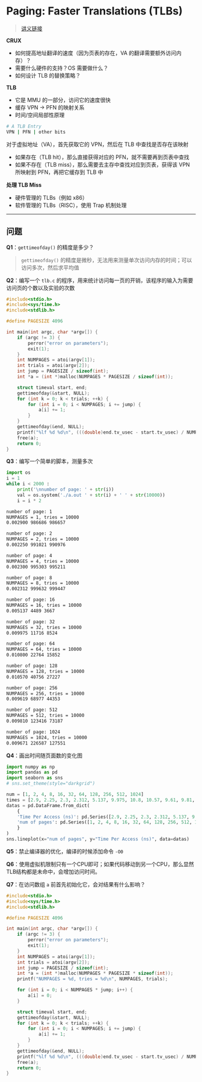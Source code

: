 # Paging: Faster Translations (TLBs)

> [讲义链接](https://pages.cs.wisc.edu/~remzi/OSTEP/vm-tlbs.pdf)

**CRUX**

- 如何提高地址翻译的速度（因为页表的存在，VA 的翻译需要额外访问内存）？
- 需要什么硬件的支持？OS 需要做什么？
- 如何设计 TLB 的替换策略？

**TLB**

- 它是 MMU 的一部分，访问它的速度很快
- 缓存 VPN -> PFN 的映射关系
- 时间/空间局部性原理

```bash
# A TLB Entry
VPN | PFN | other bits
```

对于虚拟地址（VA），首先获取它的 VPN，然后在 TLB 中查找是否存在该映射

- 如果存在（TLB hit），那么直接获得对应的 PFN，就不需要再到页表中查找
- 如果不存在（TLB miss），那么需要去主存中查找对应到页表，获得该 VPN 所映射到 PFN，再把它缓存到 TLB 中

**处理 TLB Miss**

- 硬件管理的 TLBs（例如 x86）
- 软件管理的 TLBs（RISC），使用 Trap 机制处理

---

## 问题

**Q1**：`gettimeofday()` 的精度是多少？

> `gettimeofday()` 的精度是微秒，无法用来测量单次访问内存的时间；可以访问多次，然后求平均值



**Q2**：编写一个 `tlb.c` 的程序，用来统计访问每一页的开销，该程序的输入为需要访问页的个数以及实验的次数

```c
#include<stdio.h>
#include<sys/time.h>
#include<stdlib.h>

#define PAGESIZE 4096

int main(int argc, char *argv[]) {
    if (argc != 3) {
        perror("error on parameters");
        exit(1);
    }
    int NUMPAGES = atoi(argv[1]);
    int trials = atoi(argv[2]);
    int jump = PAGESIZE / sizeof(int);
    int *a = (int *)malloc(NUMPAGES * PAGESIZE / sizeof(int));

    struct timeval start, end;
    gettimeofday(&start, NULL);
    for (int k = 0; k < trials; ++k) {
        for (int i = 0; i < NUMPAGES; i += jump) {
            a[i] += 1;
        }
    }
    gettimeofday(&end, NULL);
    printf("%lf %d %d\n", (((double)end.tv_usec - start.tv_usec) / NUMPAGES) / trials, end.tv_usec, start.tv_usec);
    free(a);
	return 0;
}
```



**Q3**：编写一个简单的脚本，测量多次

```python
import os
i = 1
while i < 2000 :
	print('\nnumber of page: ' + str(i))
	val = os.system('./a.out ' + str(i) + ' ' + str(10000))
	i = i * 2
```

```bash
number of page: 1
NUMPAGES = 1, tries = 10000
0.002900 986686 986657

number of page: 2
NUMPAGES = 2, tries = 10000
0.002250 991021 990976

number of page: 4
NUMPAGES = 4, tries = 10000
0.002300 995303 995211

number of page: 8
NUMPAGES = 8, tries = 10000
0.002312 999632 999447

number of page: 16
NUMPAGES = 16, tries = 10000
0.005137 4489 3667

number of page: 32
NUMPAGES = 32, tries = 10000
0.009975 11716 8524

number of page: 64
NUMPAGES = 64, tries = 10000
0.010800 22764 15852

number of page: 128
NUMPAGES = 128, tries = 10000
0.010570 40756 27227

number of page: 256
NUMPAGES = 256, tries = 10000
0.009619 68977 44353

number of page: 512
NUMPAGES = 512, tries = 10000
0.009810 123416 73187

number of page: 1024
NUMPAGES = 1024, tries = 10000
0.009671 226587 127551
```



**Q4**：画出时间随页面数的变化图

```python
import numpy as np
import pandas as pd
import seaborn as sns
# sns.set_theme(style="darkgrid")

num = [1, 2, 4, 8, 16, 32, 64, 128, 256, 512, 1024]
times = [2.9, 2.25, 2.3, 2.312, 5.137, 9.975, 10.8, 10.57, 9.61, 9.81, 9.671]
datas = pd.DataFrame.from_dict(
    {
    'Time Per Access (ns)': pd.Series([2.9, 2.25, 2.3, 2.312, 5.137, 9.975, 10.8, 10.57, 9.61, 9.81, 9.671]),
    'num of pages': pd.Series([1, 2, 4, 8, 16, 32, 64, 128, 256, 512, 1024])
    }
)
sns.lineplot(x="num of pages", y="Time Per Access (ns)", data=datas)
```



**Q5**：禁止编译器的优化，编译的时候添加命令 `-O0`



**Q6**：使用虚拟机限制只有一个CPU即可；如果代码移动到另一个CPU，那么显然TLB结构都是未命中，会增加访问时间。



**Q7**：在访问数组 `a` 前首先初始化它，会对结果有什么影响？

```c++
#include<stdio.h>
#include<sys/time.h>
#include<stdlib.h>

#define PAGESIZE 4096

int main(int argc, char *argv[]) {
    if (argc != 3) {
        perror("error on parameters");
        exit(1);
    }
    int NUMPAGES = atoi(argv[1]);
    int trials = atoi(argv[2]);
    int jump = PAGESIZE / sizeof(int);
    int *a = (int *)malloc(NUMPAGES * PAGESIZE * sizeof(int));
    printf("NUMPAGES = %d, tries = %d\n", NUMPAGES, trials);

    for (int i = 0; i < NUMPAGES * jump; i++) {
        a[i] = 0;
    }

    struct timeval start, end;
    gettimeofday(&start, NULL);
    for (int k = 0; k < trials; ++k) {
        for (int i = 0; i < NUMPAGES; i += jump) {
            a[i] += 1;
        }
    }
    gettimeofday(&end, NULL);
    printf("%lf %d %d\n", (((double)end.tv_usec - start.tv_usec) / NUMPAGES) / trials, end.tv_usec, start.tv_usec);
    free(a);
	return 0;
}
```















